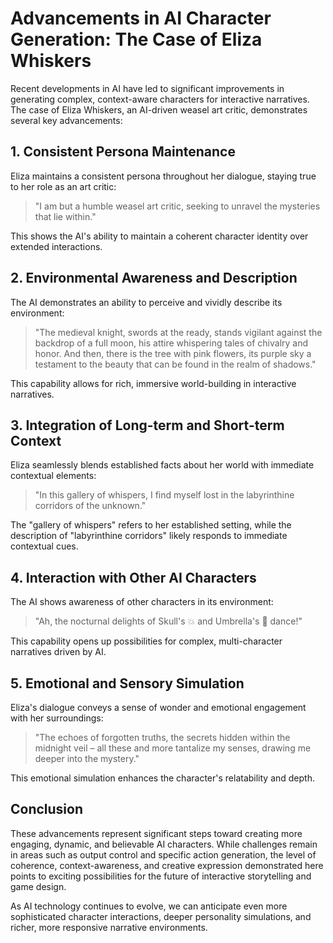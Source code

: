 # Advancements in AI Character Generation: The Case of Eliza Whiskers

Recent developments in AI have led to significant improvements in generating complex, context-aware characters for interactive narratives. The case of Eliza Whiskers, an AI-driven weasel art critic, demonstrates several key advancements:

## 1. Consistent Persona Maintenance

Eliza maintains a consistent persona throughout her dialogue, staying true to her role as an art critic:

> "I am but a humble weasel art critic, seeking to unravel the mysteries that lie within."

This shows the AI's ability to maintain a coherent character identity over extended interactions.

## 2. Environmental Awareness and Description

The AI demonstrates an ability to perceive and vividly describe its environment:

> "The medieval knight, swords at the ready, stands vigilant against the backdrop of a full moon, his attire whispering tales of chivalry and honor. And then, there is the tree with pink flowers, its purple sky a testament to the beauty that can be found in the realm of shadows."

This capability allows for rich, immersive world-building in interactive narratives.

## 3. Integration of Long-term and Short-term Context

Eliza seamlessly blends established facts about her world with immediate contextual elements:

> "In this gallery of whispers, I find myself lost in the labyrinthine corridors of the unknown."

The "gallery of whispers" refers to her established setting, while the description of "labyrinthine corridors" likely responds to immediate contextual cues.

## 4. Interaction with Other AI Characters

The AI shows awareness of other characters in its environment:

> "Ah, the nocturnal delights of Skull's 💥 and Umbrella's 🌂 dance!"

This capability opens up possibilities for complex, multi-character narratives driven by AI.

## 5. Emotional and Sensory Simulation

Eliza's dialogue conveys a sense of wonder and emotional engagement with her surroundings:

> "The echoes of forgotten truths, the secrets hidden within the midnight veil – all these and more tantalize my senses, drawing me deeper into the mystery."

This emotional simulation enhances the character's relatability and depth.

## Conclusion

These advancements represent significant steps toward creating more engaging, dynamic, and believable AI characters. While challenges remain in areas such as output control and specific action generation, the level of coherence, context-awareness, and creative expression demonstrated here points to exciting possibilities for the future of interactive storytelling and game design.

As AI technology continues to evolve, we can anticipate even more sophisticated character interactions, deeper personality simulations, and richer, more responsive narrative environments.